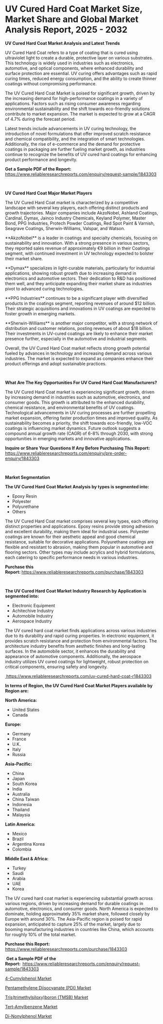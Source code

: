 <p><h1>UV Cured Hard Coat Market Size, Market Share and Global Market Analysis Report, 2025 - 2032</h1></p><p><strong>UV Cured Hard Coat Market Analysis and Latest Trends</strong></p>
<p><p>UV Cured Hard Coat refers to a type of coating that is cured using ultraviolet light to create a durable, protective layer on various substrates. This technology is widely used in industries such as electronics, automotive, and optical components, where enhanced durability and surface protection are essential. UV curing offers advantages such as rapid curing times, reduced energy consumption, and the ability to create thinner coatings without compromising performance.</p><p>The UV Cured Hard Coat Market is poised for significant growth, driven by the increasing demand for high-performance coatings in a variety of applications. Factors such as rising consumer awareness regarding environmental sustainability and the shift towards eco-friendly solutions contribute to market expansion. The market is expected to grow at a CAGR of 4.7% during the forecast period. </p><p>Latest trends include advancements in UV curing technology, the introduction of novel formulations that offer improved scratch resistance and chemical compatibility, and the integration of smart technologies. Additionally, the rise of e-commerce and the demand for protective coatings in packaging are further fueling market growth, as industries continue to recognize the benefits of UV cured hard coatings for enhancing product performance and longevity.</p></p>
<p><strong>Get a Sample PDF of the Report:&nbsp;</strong> <a href="https://www.reliableresearchreports.com/enquiry/request-sample/1843303?utm_campaign=33&utm_medium=2&utm_source=Github&utm_content=ia&utm_term=03022025&utm_id=uv-cured-hard-coat">https://www.reliableresearchreports.com/enquiry/request-sample/1843303</a></p>
<p>&nbsp;</p>
<p><strong>UV Cured Hard Coat Major Market Players</strong></p>
<p><p>The UV Cured Hard Coat market is characterized by a competitive landscape with several key players, each offering distinct products and growth trajectories. Major companies include AkzoNobel, Ashland Coatings, Cardinal, Dymax, Jainco Industry Chemicals, Keyland Polymer, Master Bond, PPG Industries, Protech Powder Coatings, Red Spot Paint & Varnish, Seagrave Coatings, Sherwin-Williams, Valspar, and Watson.</p><p>**AkzoNobel** is a leader in coatings and specialty chemicals, focusing on sustainability and innovation. With a strong presence in various sectors, they reported sales revenue of approximately €9 billion in their Coatings segment, with continued investment in UV technology expected to bolster their market share.</p><p>**Dymax** specializes in light-curable materials, particularly for industrial applications, showing robust growth due to increasing demand in electronics and automotive sectors. Their dedication to R&D has positioned them well, and they anticipate expanding their market share as industries pivot to advanced curing technologies.</p><p>**PPG Industries** continues to be a significant player with diversified products in the coatings segment, reporting revenues of around $12 billion. Their strategic acquisitions and innovations in UV coatings are expected to foster growth in emerging markets.</p><p>**Sherwin-Williams** is another major competitor, with a strong network of distribution and customer relations, posting revenues of about $18 billion. Their investments in UV-cured coatings are likely to enhance their market presence further, especially in the automotive and industrial segments.</p><p>Overall, the UV Cured Hard Coat market reflects strong growth potential fueled by advances in technology and increasing demand across various industries. The market is expected to expand as companies enhance their product offerings and adopt sustainable practices.</p></p>
<p>&nbsp;</p>
<p><strong>What Are The Key Opportunities For UV Cured Hard Coat Manufacturers?</strong></p>
<p><p>The UV Cured Hard Coat market is experiencing significant growth, driven by increasing demand in industries such as automotive, electronics, and consumer goods. This growth is attributed to the enhanced durability, chemical resistance, and environmental benefits of UV coatings. Technological advancements in UV curing processes are further propelling market expansion, offering faster production times and improved quality. As sustainability becomes a priority, the shift towards eco-friendly, low-VOC coatings is influencing market dynamics. Future outlook suggests a compound annual growth rate (CAGR) of 6-8% through 2030, with strong opportunities in emerging markets and innovative applications.</p></p>
<p><strong>Inquire or Share Your Questions If Any Before Purchasing This Report:</strong> <a href="https://www.reliableresearchreports.com/enquiry/pre-order-enquiry/1843303?utm_campaign=33&utm_medium=2&utm_source=Github&utm_content=ia&utm_term=03022025&utm_id=uv-cured-hard-coat">https://www.reliableresearchreports.com/enquiry/pre-order-enquiry/1843303</a></p>
<p>&nbsp;</p>
<p><strong>Market Segmentation</strong></p>
<p><strong>The UV Cured Hard Coat Market Analysis by types is segmented into:</strong></p>
<p><ul><li>Epoxy Resin</li><li>Polyester</li><li>Polyurethane</li><li>Others</li></ul></p>
<p><p>The UV Cured Hard Coat market comprises several key types, each offering distinct properties and applications. Epoxy resins provide strong adhesion and excellent durability, making them ideal for industrial uses. Polyester coatings are known for their aesthetic appeal and good chemical resistance, suitable for decorative applications. Polyurethane coatings are flexible and resistant to abrasion, making them popular in automotive and flooring sectors. Other types may include acrylics and hybrid formulations, each catering to specific performance needs in various industries.</p></p>
<p><strong>Purchase this Report:&nbsp;</strong><a href="https://www.reliableresearchreports.com/purchase/1843303?utm_campaign=33&utm_medium=2&utm_source=Github&utm_content=ia&utm_term=03022025&utm_id=uv-cured-hard-coat">https://www.reliableresearchreports.com/purchase/1843303</a></p>
<p>&nbsp;</p>
<p><strong>The UV Cured Hard Coat Market Industry Research by Application is segmented into:</strong></p>
<p><ul><li>Electronic Equipment</li><li>Achitechive Industry</li><li>Automobile Industry</li><li>Aerospace Industry</li></ul></p>
<p><p>The UV cured hard coat market finds applications across various industries due to its durability and rapid curing properties. In electronic equipment, it provides scratch resistance and protection from environmental factors. The architecture industry benefits from aesthetic finishes and long-lasting surfaces. In the automobile sector, it enhances the durability and appearance of automotive components. Additionally, the aerospace industry utilizes UV cured coatings for lightweight, robust protection on critical components, ensuring safety and longevity.</p></p>
<p><a href="https://www.reliableresearchreports.com/uv-cured-hard-coat-r1843303?utm_campaign=33&utm_medium=2&utm_source=Github&utm_content=ia&utm_term=03022025&utm_id=uv-cured-hard-coat">&nbsp;https://www.reliableresearchreports.com/uv-cured-hard-coat-r1843303</a></p>
<p><strong>In terms of Region, the UV Cured Hard Coat Market Players available by Region are:</strong></p>
<p>
    <p> <strong> North America: </strong>
        <ul>
            <li>United States</li>
            <li>Canada</li>
        </ul>
        </p> 
    <p> <strong> Europe: </strong>
        <ul>
            <li>Germany</li>
            <li>France</li>
            <li>U.K.</li>
            <li>Italy</li>
            <li>Russia</li>
        </ul>
        </p> 
    <p> <strong> Asia-Pacific: </strong>
        <ul>
            <li>China</li>
            <li>Japan</li>
            <li>South Korea</li>
            <li>India</li>
            <li>Australia</li>
            <li>China Taiwan</li>
            <li>Indonesia</li>
            <li>Thailand</li>
            <li>Malaysia</li>
        </ul>
        </p> 
    <p> <strong> Latin America: </strong>
        <ul>
            <li>Mexico</li>
            <li>Brazil</li>
            <li>Argentina Korea</li>
            <li>Colombia</li>
        </ul>
        </p> 
    <p> <strong> Middle East & Africa: </strong>
        <ul>
            <li>Turkey</li>
            <li>Saudi</li>
            <li>Arabia</li>
            <li>UAE</li>
            <li>Korea</li>
        </ul>
    </p>
    </p>
<p><p>The UV cured hard coat market is experiencing substantial growth across various regions, driven by increasing demand for durable coatings in automotive, electronics, and consumer goods. North America is expected to dominate, holding approximately 35% market share, followed closely by Europe with around 30%. The Asia-Pacific region is poised for rapid expansion, anticipated to capture 25% of the market, largely due to booming manufacturing industries in countries like China, which accounts for roughly 10% of the total market.</p></p>
<p><strong>Purchase this Report: </strong><a href="https://www.reliableresearchreports.com/purchase/1843303?utm_campaign=33&utm_medium=2&utm_source=Github&utm_content=ia&utm_term=03022025&utm_id=uv-cured-hard-coat">https://www.reliableresearchreports.com/purchase/1843303</a></p>
<p>&nbsp;<strong>Get a Sample PDF of the Report:&nbsp;&nbsp;</strong><a href="https://www.reliableresearchreports.com/enquiry/request-sample/1843303?utm_campaign=33&utm_medium=2&utm_source=Github&utm_content=ia&utm_term=03022025&utm_id=uv-cured-hard-coat">https://www.reliableresearchreports.com/enquiry/request-sample/1843303</a></p>
<p><strong></strong></p>
<p><p><a href="https://github.com/adyawafurber1/Market-Research-Report-List-1/blob/main/4-cumylphenol-market.md?utm_campaign=33&utm_medium=2&utm_source=Github&utm_content=ia&utm_term=03022025&utm_id=uv-cured-hard-coat">4-Cumylphenol Market</a></p><p><a href="https://github.com/sungbruington660/Market-Research-Report-List-1/blob/main/pentamethylene-diisocyanate-pdi-market.md?utm_campaign=33&utm_medium=2&utm_source=Github&utm_content=ia&utm_term=03022025&utm_id=uv-cured-hard-coat">Pentamethylene Diisocyanate (PDI) Market</a></p><p><a href="https://github.com/akrachveslov/Market-Research-Report-List-1/blob/main/tristrimethylsiloxyboron-tmsb-market.md?utm_campaign=33&utm_medium=2&utm_source=Github&utm_content=ia&utm_term=03022025&utm_id=uv-cured-hard-coat">Tris(trimethylsiloxy)boron (TMSB) Market</a></p><p><a href="https://github.com/arnoldannice0/Market-Research-Report-List-1/blob/main/tert-amylbenzene-market.md?utm_campaign=33&utm_medium=2&utm_source=Github&utm_content=ia&utm_term=03022025&utm_id=uv-cured-hard-coat">Tert-Amylbenzene Market</a></p><p><a href="https://github.com/pimanoruman/Market-Research-Report-List-1/blob/main/di-nonylphenol-market.md?utm_campaign=33&utm_medium=2&utm_source=Github&utm_content=ia&utm_term=03022025&utm_id=uv-cured-hard-coat">Di-Nonylphenol Market</a></p></p>